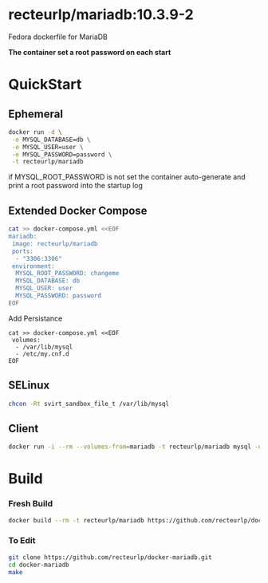 recteurlp/mariadb:10.3.9-2
===========================

Fedora dockerfile for MariaDB

**The container set a root password on each start**

# QuickStart

## Ephemeral

```bash
docker run -d \
 -e MYSQL_DATABASE=db \
 -e MYSQL_USER=user \
 -e MYSQL_PASSWORD=password \
 -t recteurlp/mariadb
```

if MYSQL_ROOT_PASSWORD is not set the container auto-generate and print a root password into the startup log

## Extended Docker Compose

```bash
cat >> docker-compose.yml <<EOF
mariadb:
 image: recteurlp/mariadb
 ports:
  - "3306:3306"
 environment:
  MYSQL_ROOT_PASSWORD: changeme
  MYSQL_DATABASE: db
  MYSQL_USER: user
  MYSQL_PASSWORD: password
EOF
```

Add Persistance

```
cat >> docker-compose.yml <<EOF
 volumes:
  - /var/lib/mysql
  - /etc/my.cnf.d
EOF
```

## SELinux

```bash
chcon -Rt svirt_sandbox_file_t /var/lib/mysql
```

## Client

```bash
docker run -i --rm --volumes-from=mariadb -t recteurlp/mariadb mysql -u root -p
```

# Build

### Fresh Build

```bash
docker build --rm -t recteurlp/mariadb https://github.com/recteurlp/docker-mariadb.git
```

### To Edit

```bash
git clone https://github.com/recteurlp/docker-mariadb.git
cd docker-mariadb
make
```
